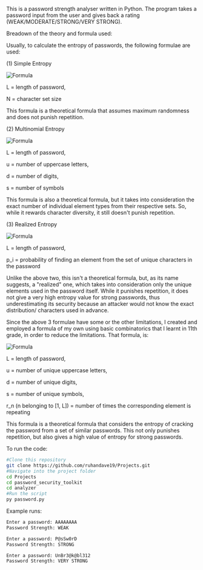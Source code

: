This is a password strength analyser written in Python. The program takes a password input from the user and gives back a rating (WEAK/MODERATE/STRONG/VERY STRONG).

Breadown of the theory and formula used:

Usually, to calculate the entropy of passwords, the following formulae are used:

(1) Simple Entropy

![Formula](https://latex.codecogs.com/svg.image?H=L.log_2N&colour=333333)

L = length of password, 

N = character set size

This formula is a theoretical formula that assumes maximum randomness and does not punish repetition.

(2) Multinomial Entropy

![Formula](https://latex.codecogs.com/svg.image?&space;H=log_2((L!*26^u*26^l*10^d*32*s)/(u!l!d!s!))&colour=333333)

L = length of password,

u = number of uppercase letters,

d = number of digits,

s = number of symbols

This formula is also a theoretical formula, but it takes into consideration the exact number of individual element types from their respective sets. So, while it rewards character diversity, it still doesn't punish repetition. 

(3) Realized Entropy

![Formula](https://latex.codecogs.com/svg.image?H=-\sum_{i}p_ilog_2(p_i)=-L*(p_i.log_2(p_i))&colour=333333)

L = length of password,

p_i = probability of finding an element from the set of unique characters in the password

Unlike the above two, this isn't a theoretical formula, but, as its name suggests, a "realized" one, which takes into consideration only the unique elements used in the password itself. While it punishes repetition, it does not give a very high entropy value for strong passwords, thus underestimating its security because an attacker would not know the exact distribution/ characters used in advance.


Since the above 3 formulae have some or the other limitations, I created and employed a formula of my own using basic combinatorics that I learnt in 11th grade, in order to reduce the limitations. That formula, is:

![Formula](https://latex.codecogs.com/svg.image?&space;H=log_2(((_{uc}^{26}\textrm{C})*(_{lc}^{26}\textrm{C})*(_{d}^{10}\textrm{C})*(_{s}^{32}\textrm{C})*L!)/(r_1!r_2!..r_L!))&colour=333333)

L = length of password,

u = number of unique uppercase letters,

d = number of unique digits,

s = number of unique symbols,

r_n (n belonging to [1, L]) = number of times the corresponding element is repeating

This formula is a theoretical formula that considers the entropy of cracking the password from a set of similar passwords. This not only punishes repetition, but also gives a high value of entropy for strong passwords.

To run the code:
```bash
#Clone this repository
git clone https://github.com/ruhandave19/Projects.git
#Navigate into the project folder
cd Projects
cd password_security_toolkit
cd analyzer
#Run the script
py password.py
```

Example runs:
```bash
Enter a password: AAAAAAAA
Password Strength: WEAK 
```

```bash
Enter a password: P@sSw0rD
Password Strength: STRONG 
```

```bash
Enter a password: UnBr3@k@bl312
Password Strength: VERY STRONG 
```
